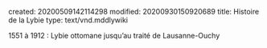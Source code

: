 created: 20200509142114298
modified: 20200930150920689
title: Histoire de la Lybie
type: text/vnd.mddlywiki

1551 à 1912 : Lybie ottomane jusqu’au traité de Lausanne-Ouchy